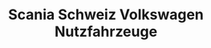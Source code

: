 ---
title: "Scania Schweiz Volkswagen Nutzfahrzeuge"
url: /kloten/scania-schweiz-volkswagen-nutzfahrzeuge/
shop: Allgemein
---